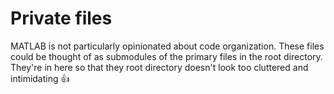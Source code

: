 # Private files

MATLAB is not particularly opinionated about code organization. These files could be thought of as submodules of the primary files in the root directory. They're in here so that they root directory doesn't look too cluttered and intimidating :+1:
